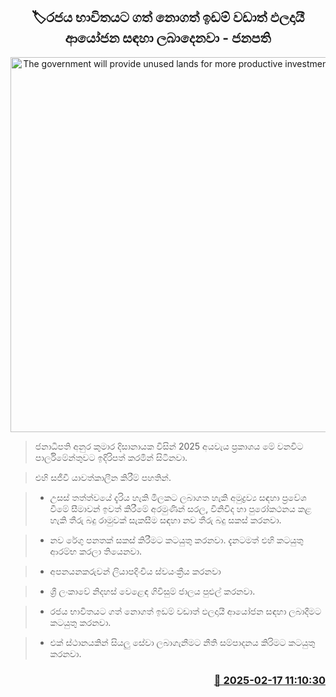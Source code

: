 <p align='center'><b><h2 align='center' title='The government will provide unused lands for more productive investments - President'>🏷රජය භාවිතයට ගත් නොගත් ඉඩම් වඩාත් ඵලදායී ආයෝජන සඳහා ලබාදෙනවා - ජනපති</h2></b></p>
<p align='center'><img src='https://helakuru.sgp1.cdn.digitaloceanspaces.com/esana/images/lib/budget-2025-new-live.jpg' width='600' alt='The government will provide unused lands for more productive investments - President'></p>

> ජනාධිපති අනුර කුමාර දිසානායක විසින් 2025 අයවැය ප්‍රකාශය මේ වනවිට පාර්ලිමේන්තුවට ඉදිරිපත් කරමින් සිටිනවා.

> එහි සජීවී යාවත්කාලීන කිරීම් පහතින්.

> * උසස් තත්ත්ව​යේ දැරිය හැකි මිලකට ලබාගත හැකි අමුද්‍රව්‍ය සඳහා ප්‍රවේශ වීමේ සීමාවන් ඉවත් කිරීමේ අරමුණින් සරල, විනිවිද හා පුරෝකථනය කළ හැකි තීරු බදු රාමුවක් සැකසීම සඳහා නව තීරු බදු සකස් කරනවා.

> * නව රේගු පනතක් සකස් කිරීමට කටයුතු කරනවා. දැනටමත් එහි කටයුතු ආරම්භ කරලා තියෙනවා.

> * අපනයනකරුවන් ලියාපදිංචිය ස්වයංක්‍රීය කරනවා

> * ශ්‍රී ලංකාවේ නිදහස් වෙළෙඳ ගිවිසුම් ජාලය පුළුල් කරනවා.

> * රජය භාවිතයට ගත් නොගත් ඉඩම් වඩාත් ඵලදායී ආයෝජන සඳහා ලබාදීමට කටයුතු කරනවා.

> * එක් ස්ථානයකින් සියලු සේවා ලබාගැනීමට නීති සම්පාදනය කිරිමට කටයුතු කරනවා.



<h3 align='right'><a href='https://www.helakuru.lk/esana/p/107515/'>📅 2025-02-17 11:10:30</a></h3>
